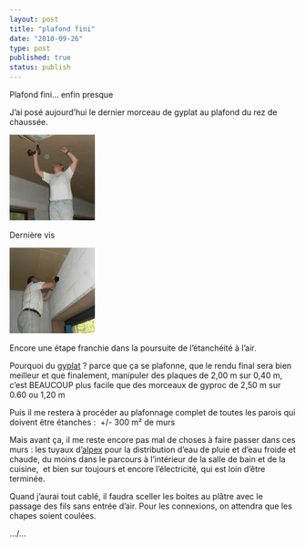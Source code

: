 ```yaml
---
layout: post
title: "plafond fini"
date: "2010-09-26"
type: post
published: true
status: publish
---
```


Plafond fini... enfin presque

J’ai posé aujourd’hui le dernier morceau de gyplat au plafond du rez de chaussée.

[![](/images/2010/09/SAM_0010-150x150.jpg "SAM_0010")](/images/2010/09/SAM_0010.jpg)

Dernière vis

[![](/images/2010/09/SAM_0022-150x150.jpg "SAM_0022")](/images/2010/09/SAM_0022.jpg)

Encore une étape franchie dans la poursuite de l’étanchéité à l’air.

Pourquoi du [gyplat](http://www.gyproc.be/at-team/platres-lambert/producten/voorstrijkmiddelen-toebehoren/gyplat-stucplaten/fr) ? parce que ça se plafonne, que le rendu final sera bien meilleur et que finalement, manipuler des plaques de 2,00 m sur 0,40 m, c’est BEAUCOUP plus facile que des morceaux de gyproc de 2,50 m sur 0.60 ou 1,20 m

Puis il me restera à procéder au plafonnage complet de toutes les parois qui doivent être étanches :  +/- 300 m² de murs

Mais avant ça, il me reste encore pas mal de choses à faire passer dans ces murs : les tuyaux d’[alpex](http://www.superplastic.be/shop/alimentat-eau-chauffage/eau-ch-fr-per-alpex.html) pour la distribution d’eau de pluie et d’eau froide et chaude, du moins dans le parcours à l’intérieur de la salle de bain et de la cuisine,  et bien sur toujours et encore l’électricité, qui est loin d’être terminée.

Quand j’aurai tout cablé, il faudra sceller les boites au plâtre avec le passage des fils sans entrée d’air. Pour les connexions, on attendra que les chapes soient coulées.

.../...

